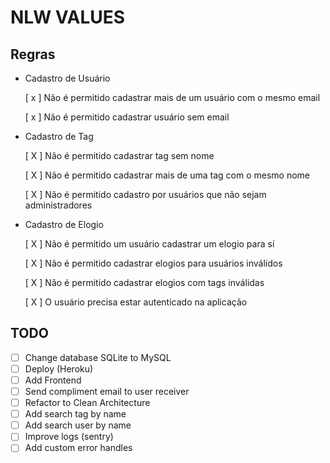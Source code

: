 # NLW VALUES

## Regras

- Cadastro de Usuário

  [ x ] Não é permitido cadastrar mais de um usuário com o mesmo email

  [ x ] Não é permitido cadastrar usuário sem email

- Cadastro de Tag

  [ X ] Não é permitido cadastrar tag sem nome

  [ X ] Não é permitido cadastrar mais de uma tag com o mesmo nome

  [ X ] Não é permitido cadastro por usuários que não sejam administradores

- Cadastro de Elogio

  [ X ] Não é permitido um usuário cadastrar um elogio para sí

  [ X ] Não é permitido cadastrar elogios para usuários inválidos

  [ X ] Não é permitido cadastrar elogios com tags inválidas

  [ X ] O usuário precisa estar autenticado na aplicação


## TODO

- [ ] Change database SQLite to MySQL
- [ ] Deploy (Heroku)
- [ ] Add Frontend
- [ ] Send compliment email to user receiver
- [ ] Refactor to Clean Architecture
- [ ] Add search tag by name
- [ ] Add search user by name
- [ ] Improve logs (sentry)
- [ ] Add custom error handles
